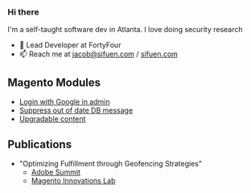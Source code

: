 ### Hi there

I'm a self-taught software dev in Atlanta. I love doing security research 

- 📍 Lead Developer at FortyFour
- 📫 Reach me at jacob@sifuen.com / [sifuen.com](https://sifuen.com/)

## Magento Modules
- [Login with Google in admin](https://github.com/jsifuentes/module-backend-google-sso)
- [Suppress out of date DB message](https://github.com/jsifuentes/module-suppress-out-of-date-db)
- [Upgradable content](https://github.com/jsifuentes/module-upgradable-content)

## Publications
- "Optimizing Fulfillment through Geofencing Strategies"
  - [Adobe Summit](https://www.adobe.com/summit/2020/innovations-lab-geofencing-for-optimized-fulfillment.html)
  - [Magento Innovations Lab](https://magento.com/innovations-lab/geofencing-fulfillment-strategies)
